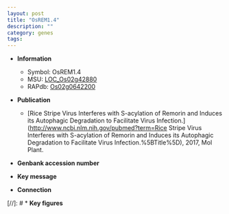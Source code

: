 ```yaml
---
layout: post
title: "OsREM1.4"
description: ""
category: genes
tags: 
---
```


* **Information**  
    + Symbol: OsREM1.4  
    + MSU: [LOC_Os02g42880](http://rice.plantbiology.msu.edu/cgi-bin/ORF_infopage.cgi?orf=LOC_Os02g42880)  
    + RAPdb: [Os02g0642200](http://rapdb.dna.affrc.go.jp/viewer/gbrowse_details/irgsp1?name=Os02g0642200)  

* **Publication**  
    + [Rice Stripe Virus Interferes with S-acylation of Remorin and Induces its Autophagic Degradation to Facilitate Virus Infection.](http://www.ncbi.nlm.nih.gov/pubmed?term=Rice Stripe Virus Interferes with S-acylation of Remorin and Induces its Autophagic Degradation to Facilitate Virus Infection.%5BTitle%5D), 2017, Mol Plant.

* **Genbank accession number**  

* **Key message**  

* **Connection**  

[//]: # * **Key figures**  


